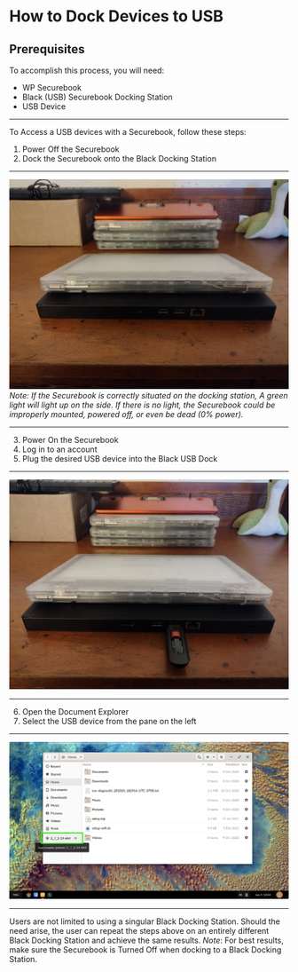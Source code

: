 # How to Dock Devices to USB

## Prerequisites
To accomplish this process, you will need:
 - WP Securebook
 - Black (USB) Securebook Docking Station
 - USB Device

---

To Access a USB devices with a Securebook, follow these steps:
1. Power Off the Securebook
2. Dock the Securebook onto the Black Docking Station

---

![01_BlackDockingStation.jpg](../_resources/01_BlackDockingStation.jpg)
*Note: If the Securebook is correctly situated on the docking station, A green light will light up on the side. If there is no light, the Securebook could be improperly mounted, powered off, or even be dead (0% power).*

---

3. Power On the Securebook
4. Log in to an account
5. Plug the desired USB device into the Black USB Dock

---

![02_USBinDockingStation.jpg](../_resources/02_USBinDockingStation.jpg)

---

6. Open the Document Explorer
7. Select the USB device from the pane on the left

---

![03_USBinDocumentExplorer.png](../_resources/03_USBinDocumentExplorer.png)

---

Users are not limited to using a singular Black Docking Station. Should the need arise, the user can repeat the steps above on an entirely different Black Docking Station and achieve the same results.
*Note*: For best results, make sure the Securebook is Turned Off when docking to a Black Docking Station.